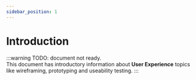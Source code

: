 ```yaml
---
sidebar_position: 1
---
```


# Introduction

:::warning
TODO: document not ready.  
This document has introductory information about **User Experience** topics like wireframing, prototyping and useability testing.
:::
